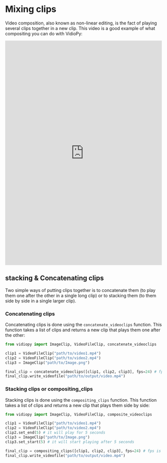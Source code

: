 # Mixing clips

Video composition, also known as non-linear editing, is the fact of playing several clips together in a new clip. This video is a good example of what compositing you can do with VidioPy:

<!-- Adding youtube video in the markdown -->
<div style="display: flex; justify-content: center;">
    <iframe width="1280" height="720"  src="https://www.youtube.com/embed/rIehsqqYFEM" frameborder="0" allow="accelerometer; autoplay; encrypted-media; gyroscope; picture-in-picture" allowfullscreen></iframe>
</div>

## stacking & Concatenating clips

Two simple ways of putting clips together is to concatenate them (to play them one after the other in a single long clip) or to stacking them (to them side by side in a single larger clip).

### Concatenating clips

Concatenating clips is done using the `concatenate_videoclips` function. This function takes a list of clips and returns a new clip that plays them one after the other:

```python
from vidiopy import ImageClip, VideoFileClip, concatenate_videoclips

clip1 = VideoFileClip("path/to/video1.mp4")
clip2 = VideoFileClip("path/to/video2.mp4")
clip3 = ImageClip("path/to/Image.png")

final_clip = concatenate_videoclips([clip1, clip2, clip3], fps=24) # fps is optional if not provided it will use the highest fps of the clips.
final_clip.write_videofile("path/to/output/video.mp4")
```

### Stacking clips or compositing_clips

Stacking clips is done using the `compositing_clips` function. This function takes a list of clips and returns a new clip that plays them side by side:

```python
from vidiopy import ImageClip, VideoFileClip, composite_videoclips

clip1 = VideoFileClip("path/to/video1.mp4")
clip2 = VideoFileClip("path/to/video2.mp4")
clip2.set_end(5) # it will play for 5 seconds
clip3 = ImageClip("path/to/Image.png")
clip3.set_start(5) # it will start playing after 5 seconds

final_clip = compositing_clips([clip1, clip2, clip3], fps=24) # fps is optional if not provided it will use the highest fps of the clips.
final_clip.write_videofile("path/to/output/video.mp4")
```
